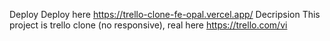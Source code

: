Deploy
Deploy here https://trello-clone-fe-opal.vercel.app/
Decripsion
This project is trello clone (no responsive), real here https://trello.com/vi
 
 
